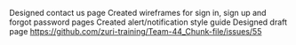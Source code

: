 Designed contact us page 
Created wireframes for sign in, sign up and forgot password pages
Created alert/notification style guide
Designed draft page https://github.com/zuri-training/Team-44_Chunk-file/issues/55